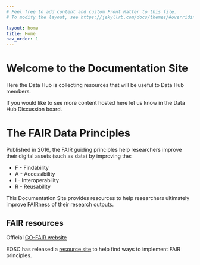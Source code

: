 ```yaml
---
# Feel free to add content and custom Front Matter to this file.
# To modify the layout, see https://jekyllrb.com/docs/themes/#overriding-theme-defaults

layout: home
title: Home
nav_order: 1
---
```

# Welcome to the Documentation Site

Here the Data Hub is collecting resources that will be useful to Data Hub members. 

If you would like to see more content hosted here let us know in the Data Hub Discussion board.

# The FAIR Data Principles

Published in 2016, the FAIR guiding principles help researchers improve their digital assets (such as data) by improving the:
* F - Findability
* A - Accessibility
* I - Interoperability
* R - Reusability

This Documentation Site provides resources to help researchers ultimately improve FAIRness of their research outputs.

## FAIR resources
Official [GO-FAIR website](https://www.go-fair.org/fair-principles/)

EOSC has released a [resource site](https://catalogue.fair-impact.eu/resources) to help find ways to implement FAIR principles.
